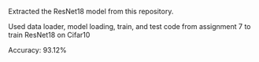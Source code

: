Extracted the ResNet18 model from this repository.

Used data loader, model loading, train, and test code from assignment 7 to train ResNet18 on Cifar10

Accuracy: 93.12%

